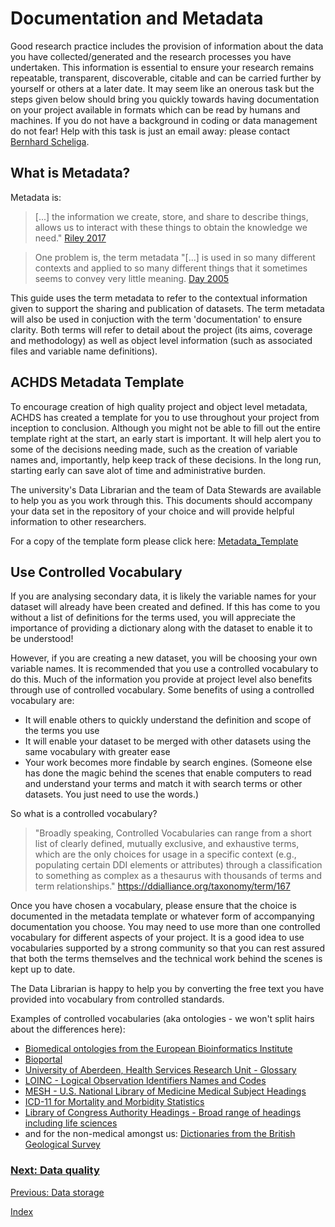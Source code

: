 # Documentation and Metadata

Good research practice includes the provision of information about the data you have collected/generated and the research processes you have undertaken. This information is essential to ensure your research remains repeatable, transparent, discoverable, citable and can be carried further by yourself or others at a later date. It may seem like an onerous task but the steps given below should bring you quickly towards having documentation on your project available in formats which can be read by humans and machines. If you do not have a background in coding or data management do not fear! Help with this task is just an email away: please contact [Bernhard Scheliga](b.scheliga@abdn.ac.uk).

## What is Metadata?

Metadata is:

> [...] the information we create, store, and share to describe things, allows us to interact with these things to obtain the knowledge we need." [Riley 2017](https://groups.niso.org/apps/group_public/download.php/17446/Understanding%20Metadata.pdf)

> One problem is, the term metadata "[...] is used in so many different contexts and applied to so many different things that it sometimes seems to convey very little meaning.
[Day 2005](https://www.dcc.ac.uk/sites/default/files/documents/resource/curation-manual/chapters/metadata/metadata.pdf)

This guide uses the term metadata to refer to the contextual information given to support the sharing and publication of datasets. The term metadata will also be used in conjuction with the term 'documentation' to ensure clarity. Both terms will refer to detail about the project (its aims, coverage and methodology) as well as object level information (such as associated files and variable name definitions).

## ACHDS Metadata Template
To encourage creation of high quality project and object level metadata, ACHDS has created a template for you to use throughout your project from inception to conclusion.  Although you might not be able to fill out the entire template right at the start, an early start is important.  It will help alert you to some of the decisions needing made, such as the creation of variable names and, importantly, help keep track of these decisions.  In the long run, starting early can save alot of time and administrative burden.

The university's Data Librarian and the team of Data Stewards are available to help you as you work through this.  This documents should accompany your data set in the repository of your choice and will provide helpful information to other researchers.

For a copy of the template form please click here:  [Metadata_Template](https://github.com/AbdnCHDS/DataDocumentationTemplate)

## Use Controlled Vocabulary

If you are analysing secondary data, it is likely the variable names for your dataset will already have been created and defined.  If this has come to you without a list of definitions for the terms used, you will appreciate the importance of providing a dictionary along with the dataset to enable it to be understood!

However, if you are creating a new dataset, you will be choosing your own variable names.  It is recommended that you use a controlled vocabulary to do this. Much of the information you provide at project level also benefits through use of controlled vocabulary.  Some benefits of using a controlled vocabulary are:
* It will enable others to quickly understand the definition and scope of the terms you use
* It will enable your dataset to be merged with other datasets using the same vocabulary with greater ease
* Your work becomes more findable by search engines. (Someone else has done the magic behind the scenes that enable computers to read and understand your terms and match it with search terms or other datasets.  You just need to use the words.)

So what is a controlled vocabulary?

>"Broadly speaking, Controlled Vocabularies can range from a short list of clearly defined, mutually exclusive, and exhaustive terms, which are the only choices for usage in a specific context (e.g., populating certain DDI elements or attributes) through a classification to something as complex as a thesaurus with thousands of terms and term relationships." https://ddialliance.org/taxonomy/term/167

Once you have chosen a vocabulary, please ensure that the choice is documented in the metadata template or whatever form of accompanying documentation you choose.  You may need to use more than one controlled vocabulary for different aspects of your project.  It is  a good idea to use vocabularies supported by a strong community so that you can rest assured that both the terms themselves and the technical work behind the scenes is kept up to date.

The Data Librarian is happy to help you by converting the free text you have provided into vocabulary from controlled standards.

Examples of controlled vocabularies (aka ontologies - we won't split hairs about the differences here):

* [Biomedical ontologies from the European Bioinformatics Institute](https://www.ebi.ac.uk/ols/index)
* [Bioportal](https://bioportal.bioontology.org/search?q=ICD&ontologies=&include_properties=false&include_views=false&includeObsolete=false&require_definition=false&exact_match=false&categories=)
* [University of Aberdeen, Health Services Research Unit - Glossary](https://www.abdn.ac.uk/hsru/what-we-do/qa/glossary-141.php)
* [LOINC - Logical Observation Identifiers Names and Codes](https://www.mayocliniclabs.com/test-catalog/appendix/loinc-codes.html)
* [MESH - U.S. National Library of Medicine Medical Subject Headings](https://meshb.nlm.nih.gov/search)
* [ICD-11 for Mortality and Morbidity Statistics](https://icd.who.int/browse11/l-m/en#/http%3a%2f%2fid.who.int%2ficd%2fentity%2f1435254666)
* [Library of Congress Authority Headings - Broad range of headings including life sciences](https://authorities.loc.gov/cgi-bin/Pwebrecon.cgi?DB=local&PAGE=First)
* and for the non-medical amongst us:  [Dictionaries from the British Geological Survey](https://www.bgs.ac.uk/information-hub/dictionaries/)

### [Next: Data quality](data-quality.md)
[Previous: Data storage](data-storage.md)

[Index](index.md)
